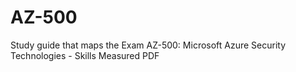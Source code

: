 # AZ-500
Study guide that maps the Exam AZ-500: Microsoft Azure Security Technologies - Skills Measured PDF
